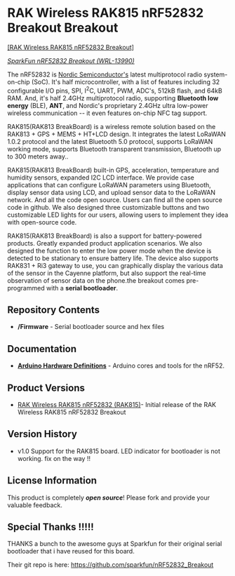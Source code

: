 RAK Wireless RAK815 nRF52832 Breakout Breakout
========================================

[[RAK Wireless RAK815 nRF52832 Breakout]](https://www.sparkfun.com/products/13990)

[*SparkFun nRF52832 Breakout (WRL-13990)*](https://www.sparkfun.com/products/13990)

The nRF52832 is [Nordic Semiconductor's](https://www.nordicsemi.com/eng/Products/Bluetooth-low-energy/nRF52832) latest multiprotocol radio system-on-chip (SoC). It's half microcontroller, with a list of features including 32 configurable I/O pins, SPI, I<sup>2</sup>C, UART, PWM, ADC's, 512kB flash, and 64kB RAM. And, it's half 2.4GHz multiprotocol radio, supporting **Bluetooth low energy** (BLE), **ANT**, and Nordic's proprietary 2.4GHz ultra low-power wireless communication -- it even features on-chip NFC tag support.

RAK815(RAK813 BreakBoard) is a wireless remote solution based on the RAK813 +
GPS + MEMS + HT+LCD design. It integrates the latest LoRaWAN 1.0.2 protocol and the
latest Bluetooth 5.0 protocol, supports LoRaWAN working mode, supports Bluetooth
transparent transmission, Bluetooth up to 300 meters away..

RAK815(RAK813 BreakBoard) built-in GPS, acceleration, temperature and humidity
sensors, expanded I2C LCD interface. We provide case applications that can configure
LoRaWAN parameters using Bluetooth, display sensor data using LCD, and upload
sensor data to the LoRaWAN network. And all the code open source. Users can find all
the open source code in github. We also designed three customizable buttons and two
customizable LED lights for our users, allowing users to implement they idea with
open-source code.

RAK815(RAK813 BreakBoard) is also a support for battery-powered products.
Greatly expanded product application scenarios. We also designed the function to enter
the low power mode when the device is detected to be stationary to ensure battery life.
The device also supports RAK831 + Ri3 gateway to use, you can graphically display the
various data of the sensor in the Cayenne platform, but also support the real-time
observation of sensor data on the phone.the breakout comes pre-programmed with a **serial bootloader**.

Repository Contents
-------------------
* **/Firmware** - Serial bootloader source and hex files

Documentation
--------------
* **[Arduino Hardware Definitions](https://github.com/sparkfun/Arduino_Boards/)** - Arduino cores and tools for the nRF52.

Product Versions
----------------
* [RAK Wireless RAK815 nRF52832 (RAK815)](https://www.sparkfun.com/products/13990)- Initial release of the RAK Wireless RAK815 nRF52832 Breakout

Version History
---------------
* v1.0 Support for the RAK815 board. LED indicator for bootloader is not working. fix on the way !!

License Information
-------------------
This product is completely _**open source**_! Please fork and provide your valuable feedback.

Special Thanks !!!!!
-------------------
THANKS a bunch to the awesome guys at Sparkfun for their original serial bootloader that i have reused for this board.

Their git repo is here:
https://github.com/sparkfun/nRF52832_Breakout
